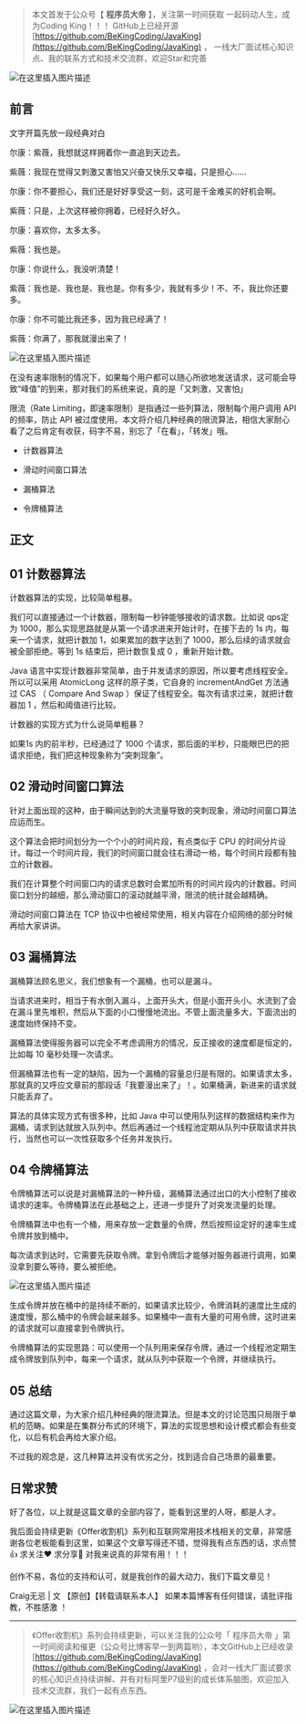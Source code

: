 
> 本文首发于公众号【 **程序员大帝** 】，关注第一时间获取
> 一起码动人生，成为Coding King！！！
> GitHub上已经开源 [https://github.com/BeKingCoding/JavaKing](https://github.com/BeKingCoding/JavaKing) ， 一线大厂面试核心知识点、我的联系方式和技术交流群，欢迎Star和完善

![在这里插入图片描述](https://img-blog.csdnimg.cn/20200708132205796.png?x-oss-process=image/watermark,type_ZmFuZ3poZW5naGVpdGk,shadow_10,text_aHR0cHM6Ly9ibG9nLmNzZG4ubmV0L2tpbmdjb2Rpbmc=,size_16,color_FFFFFF,t_70)


## 前言

文字开篇先放一段经典对白



尔康：紫薇，我想就这样拥着你一直追到天边去。



紫薇：我现在觉得又刺激又害怕又兴奋又快乐又幸福，只是担心……



尔康：你不要担心，我们还是好好享受这一刻，这可是千金难买的好机会啊。



紫薇：只是，上次这样被你拥着，已经好久好久。



尔康：喜欢你，太多太多。



紫薇：我也是。



尔康：你说什么，我没听清楚！



紫薇：我也是、我也是、我也是。你有多少，我就有多少！不、不，我比你还要多。



尔康：你不可能比我还多，因为我已经满了！



紫薇：你满了，那我就漫出来了！

![在这里插入图片描述](https://img-blog.csdnimg.cn/20200712214803696.png?x-oss-process=image/watermark,type_ZmFuZ3poZW5naGVpdGk,shadow_10,text_aHR0cHM6Ly9ibG9nLmNzZG4ubmV0L2tpbmdjb2Rpbmc=,size_16,color_FFFFFF,t_70)





在没有速率限制的情况下，如果每个用户都可以随心所欲地发送请求，这可能会导致“峰值”的到来，那对我们的系统来说，真的是「又刺激，又害怕」


限流（Rate Limiting，即速率限制）是指通过一些列算法，限制每个用户调用 API 的频率，防止 API 被过度使用。本文将介绍几种经典的限流算法，相信大家耐心看了之后肯定有收获，码字不易，别忘了「在看」，「转发」哦。


- 计数器算法
- 滑动时间窗口算法
- 漏桶算法

- 令牌桶算法

## 正文

## 01 计数器算法

计数器算法的实现，比较简单粗暴。



我们可以直接通过一个计数器，限制每一秒钟能够接收的请求数。比如说 qps定为 1000，那么实现思路就是从第一个请求进来开始计时，在接下去的 1s 内，每来一个请求，就把计数加 1，如果累加的数字达到了 1000，那么后续的请求就会被全部拒绝。等到 1s 结束后，把计数恢复成 0 ，重新开始计数。



Java 语言中实现计数器非常简单，由于并发请求的原因，所以要考虑线程安全。所以可以采用 AtomicLong 这样的原子类，它自身的 incrementAndGet 方法通过 CAS （ Compare And Swap ）保证了线程安全。每次有请求过来，就把计数器加 1 ，然后和阈值进行比较。



计数器的实现方式为什么说简单粗暴？



如果1s 内的前半秒，已经通过了 1000 个请求，那后面的半秒，只能眼巴巴的把请求拒绝，我们把这种现象称为“突刺现象”。

## 02 滑动时间窗口算法

针对上面出现的这种，由于瞬间达到的大流量导致的突刺现象，滑动时间窗口算法应运而生。



这个算法会把时间划分为一个个小的时间片段，有点类似于 CPU 的时间分片设计。每过一个时间片段，我们的时间窗口就会往右滑动一格，每个时间片段都有独立的计数器。



我们在计算整个时间窗口内的请求总数时会累加所有的时间片段内的计数器。时间窗口划分的越细，那么滑动窗口的滚动就越平滑，限流的统计就会越精确。





 滑动时间窗口算法在 TCP 协议中也被经常使用，相关内容在介绍网络的部分时候再给大家讲讲。

## 03 漏桶算法

漏桶算法顾名思义，我们想象有一个漏桶，也可以是漏斗。



当请求进来时，相当于有水倒入漏斗，上面开头大，但是小面开头小。水流到了会在漏斗里先堆积，然后从下面的小口慢慢地流出。不管上面流量多大，下面流出的速度始终保持不变。



漏桶算法使得服务器可以完全不考虑调用方的情况，反正接收的速度都是恒定的，比如每 10 毫秒处理一次请求。



但漏桶算法也有一定的缺陷，因为一个漏桶的容量总归是有限的。如果请求太多，那就真的又呼应文章前的那段话「我要漫出来了」！。如果桶满，新进来的请求就只能丢弃了。





算法的具体实现方式有很多种，比如 Java 中可以使用队列这样的数据结构来作为漏桶，请求到达就放入队列中。然后再通过一个线程池定期从队列中获取请求并执行，当然也可以一次性获取多个任务并发执行。

## 04 令牌桶算法
令牌桶算法可以说是对漏桶算法的一种升级，漏桶算法通过出口的大小控制了接收请求的速率。令牌桶算法在此基础之上，还进一步提升了对突发流量的处理。



令牌桶算法中也有一个桶，用来存放一定数量的令牌，然后按照设定好的速率生成令牌并放到桶中。



每次请求到达时，它需要先获取令牌。拿到令牌后才能够对服务器进行调用，如果没拿到要么等待，要么被拒绝。

![在这里插入图片描述](https://img-blog.csdnimg.cn/20200712214915642.png?x-oss-process=image/watermark,type_ZmFuZ3poZW5naGVpdGk,shadow_10,text_aHR0cHM6Ly9ibG9nLmNzZG4ubmV0L2tpbmdjb2Rpbmc=,size_16,color_FFFFFF,t_70)


生成令牌并放在桶中的是持续不断的，如果请求比较少，令牌消耗的速度比生成的速度慢，那么桶中的令牌会越来越多。如果桶中一直有大量的可用令牌，这时进来的请求就可以直接拿到令牌执行。



令牌桶算法的实现思路：可以使用一个队列用来保存令牌，通过一个线程池定期生成令牌放到队列中，每来一个请求，就从队列中获取一个令牌，并继续执行。

## 05 总结
通过这篇文章，为大家介绍几种经典的限流算法。但是本文的讨论范围只局限于单机的范畴。如果是在集群分布式的环境下，算法的实现思想和设计模式都会有些变化，以后有机会再给大家介绍。



不过我的观念是，这几种算法并没有优劣之分，找到适合自己场景的最重要。

## 日常求赞
好了各位，以上就是这篇文章的全部内容了，能看到这里的人呀，都是人才。

我后面会持续更新《Offer收割机》系列和互联网常用技术栈相关的文章，非常感谢各位老板能看到这里，如果这个文章写得还不错，觉得我有点东西的话，求点赞👍 求关注❤️ 求分享👥 对我来说真的非常有用！！！

创作不易，各位的支持和认可，就是我创作的最大动力，我们下篇文章见！

Craig无忌 | 文 【原创】【转载请联系本人】 如果本篇博客有任何错误，请批评指教，不胜感激 ！

------

>《Offer收割机》系列会持续更新，可以关注我的公众号「 程序员大帝 」第一时间阅读和催更（公众号比博客早一到两篇哟），本文GitHub上已经收录 [https://github.com/BeKingCoding/JavaKing](https://github.com/BeKingCoding/JavaKing) ，会对一线大厂面试要求的核心知识点持续讲解、并有对标阿里P7级别的成长体系脑图，欢迎加入技术交流群，我们一起有点东西。

![在这里插入图片描述](https://img-blog.csdnimg.cn/20200715124857432.png?x-oss-process=image/watermark,type_ZmFuZ3poZW5naGVpdGk,shadow_10,text_aHR0cHM6Ly9ibG9nLmNzZG4ubmV0L2tpbmdjb2Rpbmc=,size_16,color_FFFFFF,t_70#pic_center)
